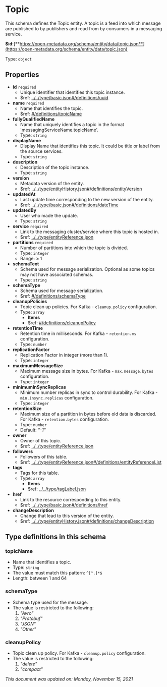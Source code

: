 # Topic

This schema defines the Topic entity. A topic is a feed into which message are published to by publishers and read from by consumers in a messaging service.

**$id:**[**https://open-metadata.org/schema/entity/data/topic.json**](https://open-metadata.org/schema/entity/data/topic.json)

Type: `object`

## Properties
- **id** `required`
  - Unique identifier that identifies this topic instance.
  - $ref: [../../type/basic.json#/definitions/uuid](../types/basic.md#uuid)
- **name** `required`
  - Name that identifies the topic.
  - $ref: [#/definitions/topicName](#topicname)
- **fullyQualifiedName**
  - Name that uniquely identifies a topic in the format 'messagingServiceName.topicName'.
  - Type: `string`
- **displayName**
  - Display Name that identifies this topic. It could be title or label from the source services.
  - Type: `string`
- **description**
  - Description of the topic instance.
  - Type: `string`
- **version**
  - Metadata version of the entity.
  - $ref: [../../type/entityHistory.json#/definitions/entityVersion](../types/entityhistory.md#entityversion)
- **updatedAt**
  - Last update time corresponding to the new version of the entity.
  - $ref: [../../type/basic.json#/definitions/dateTime](../types/basic.md#datetime)
- **updatedBy**
  - User who made the update.
  - Type: `string`
- **service** `required`
  - Link to the messaging cluster/service where this topic is hosted in.
  - $ref: [../../type/entityReference.json](../types/entityreference.md)
- **partitions** `required`
  - Number of partitions into which the topic is divided.
  - Type: `integer`
  - Range:  &ge; 1
- **schemaText**
  - Schema used for message serialization. Optional as some topics may not have associated schemas.
  - Type: `string`
- **schemaType**
  - Schema used for message serialization.
  - $ref: [#/definitions/schemaType](#schematype)
- **cleanupPolicies**
  - Topic clean up policies. For Kafka - `cleanup.policy` configuration.
  - Type: `array`
    - **Items**
    - $ref: [#/definitions/cleanupPolicy](#cleanuppolicy)
- **retentionTime**
  - Retention time in milliseconds. For Kafka - `retention.ms` configuration.
  - Type: `number`
- **replicationFactor**
  - Replication Factor in integer (more than 1).
  - Type: `integer`
- **maximumMessageSize**
  - Maximum message size in bytes. For Kafka - `max.message.bytes` configuration.
  - Type: `integer`
- **minimumInSyncReplicas**
  - Minimum number replicas in sync to control durability. For Kafka - `min.insync.replicas` configuration.
  - Type: `integer`
- **retentionSize**
  - Maximum size of a partition in bytes before old data is discarded. For Kafka - `retention.bytes` configuration.
  - Type: `number`
  - Default: _"-1"_
- **owner**
  - Owner of this topic.
  - $ref: [../../type/entityReference.json](../types/entityreference.md)
- **followers**
  - Followers of this table.
  - $ref: [../../type/entityReference.json#/definitions/entityReferenceList](../types/entityreference.md#entityreferencelist)
- **tags**
  - Tags for this table.
  - Type: `array`
    - **Items**
    - $ref: [../../type/tagLabel.json](../types/taglabel.md)
- **href**
  - Link to the resource corresponding to this entity.
  - $ref: [../../type/basic.json#/definitions/href](../types/basic.md#href)
- **changeDescription**
  - Change that lead to this version of the entity.
  - $ref: [../../type/entityHistory.json#/definitions/changeDescription](../types/entityhistory.md#changedescription)

## Type definitions in this schema

### topicName

- Name that identifies a topic.
- Type: `string`
- The value must match this pattern: `^[^.]*$`
- Length: between 1 and 64

### schemaType

- Schema type used for the message.
- The value is restricted to the following: 
  1. _"Avro"_
  2. _"Protobuf"_
  3. _"JSON"_
  4. _"Other"_

### cleanupPolicy

- Topic clean up policy. For Kafka - `cleanup.policy` configuration.
- The value is restricted to the following: 
  1. _"delete"_
  2. _"compact"_

_This document was updated on: Monday, November 15, 2021_